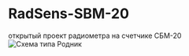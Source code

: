 # RadSens-SBM-20
открытый проект радиометра на счетчике СБМ-20
![Схема типа Родник](https://github.com/user-attachments/assets/66348013-0c80-42ca-86b6-da3d2c07d48e)
